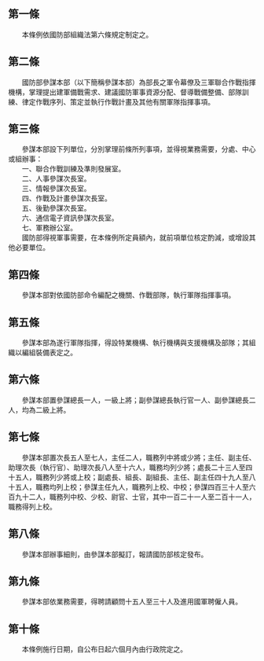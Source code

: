 第一條 
-------
　　本條例依國防部組織法第六條規定制定之。  


第二條 
-------
　　國防部參謀本部（以下簡稱參謀本部）為部長之軍令幕僚及三軍聯合作戰指揮機構，掌理提出建軍備戰需求、建議國防軍事資源分配、督導戰備整備、部隊訓練、律定作戰序列、策定並執行作戰計畫及其他有關軍隊指揮事項。  


第三條 
-------
　　參謀本部設下列單位，分別掌理前條所列事項，並得視業務需要，分處、中心或組辦事：  
　　一、聯合作戰訓練及準則發展室。  
　　二、人事參謀次長室。  
　　三、情報參謀次長室。  
　　四、作戰及計畫參謀次長室。  
　　五、後勤參謀次長室。  
　　六、通信電子資訊參謀次長室。  
　　七、軍務辦公室。  
　　國防部得視軍事需要，在本條例所定員額內，就前項單位核定酌減，或增設其他必要單位。  


第四條 
-------
　　參謀本部對依國防部命令編配之機關、作戰部隊，執行軍隊指揮事項。  


第五條 
-------
　　參謀本部為遂行軍隊指揮，得設特業機構、執行機構與支援機構及部隊；其組織以編組裝備表定之。  


第六條 
-------
　　參謀本部置參謀總長一人，一級上將；副參謀總長執行官一人、副參謀總長二人，均為二級上將。  


第七條 
-------
　　參謀本部置次長五人至七人，主任二人，職務列中將或少將；主任、副主任、助理次長（執行官）、助理次長八人至十六人，職務均列少將；處長二十三人至四十五人，職務列少將或上校；副處長、組長、副組長、主任、副主任四十九人至八十五人，職務均列上校；參謀主任九人，職務列上校、中校；參謀四百三十人至六百九十二人，職務列中校、少校、尉官、士官，其中一百二十一人至二百十一人，職務得列上校。  


第八條 
-------
　　參謀本部辦事細則，由參謀本部擬訂，報請國防部核定發布。  


第九條 
-------
　　參謀本部依業務需要，得聘請顧問十五人至三十人及進用國軍聘僱人員。  


第十條 
-------
　　本條例施行日期，自公布日起六個月內由行政院定之。